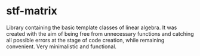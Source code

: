# stf-matrix
Library containing the basic template classes of linear algebra. It was created with the aim of being free from unnecessary functions and catching all possible errors at the stage of code creation, while remaining convenient. Very minimalistic and functional.
